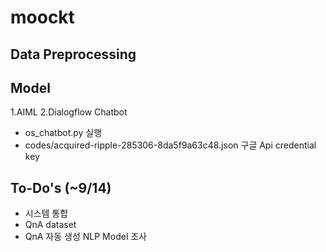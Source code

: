 # moockt

## Data Preprocessing


## Model
  1.AIML
  2.Dialogflow Chatbot
  - os_chatbot.py 실행
  - codes/acquired-ripple-285306-8da5f9a63c48.json 구글 Api credential key
  
 

## To-Do's (~9/14)
  - 시스템 통합
  - QnA dataset 
  - QnA 자동 생성 NLP Model 조사


